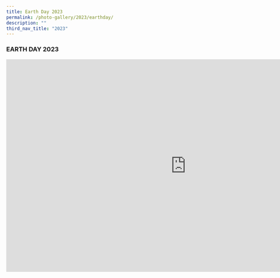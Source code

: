 ```yaml
---
title: Earth Day 2023
permalink: /photo-gallery/2023/earthday/
description: ""
third_nav_title: "2023"
---
```

### EARTH DAY 2023

<iframe src="https://docs.google.com/presentation/d/e/2PACX-1vRPxFiN1xK1VxXQR2hggoXtoch_jvPUtxOCWOW6kJqEuPaPadulNqr5ncc7JqlvrB99mY-QLyUOoNNX/embed?start=false&amp;loop=false&amp;delayms=3000" frameborder="0" width="960" height="569" allowfullscreen="true"></iframe>

